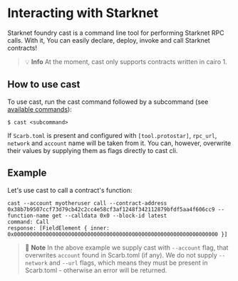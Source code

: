 # Interacting with Starknet

Starknet foundry cast is a command line tool for performing Starknet RPC calls. With it, You can easily declare, deploy, invoke and call Starknet contracts!

> 💡 **Info**
> At the moment, cast only supports contracts written in cairo 1.

## How to use cast

To use cast, run the cast command followed by a subcommand (see [available commands](../reference/cast/index.html)):
```shell
$ cast <subcommand>
```

If `Scarb.toml` is present and configured with `[tool.protostar]`, `rpc_url`, `network` and `account` name will be taken from it. You can, however, overwrite their values by supplying them as flags directly to cast cli.

## Example

Let's use cast to call a contract's function:

```shell
cast --account myotheruser call --contract-address 0x38b7b9507ccf73d79cb42c2cc4e58cf3af1248f342112879bfdf5aa4f606cc9 --function-name get --calldata 0x0 --block-id latest
command: Call
response: [FieldElement { inner: 0x0000000000000000000000000000000000000000000000000000000000000000 }]

```

> 📝 **Note**
> In the above example we supply cast with `--account` flag, that overwrites `account` found in Scarb.toml (if any). We do not supply `--network` and `--url` flags, which means they must be present in Scarb.toml - otherwise an error will be returned.
